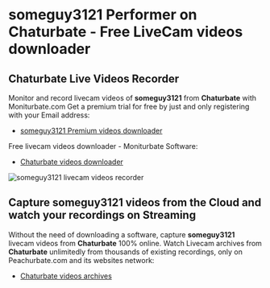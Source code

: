 # someguy3121 Performer on Chaturbate - Free LiveCam videos downloader

## Chaturbate Live Videos Recorder

Monitor and record livecam videos of **someguy3121** from **Chaturbate** with Moniturbate.com
Get a premium trial for free by just and only registering with your Email address:
* [someguy3121 Premium videos downloader](https://moniturbate.com/request-demo-licence-key.html)

Free livecam videos downloader - Moniturbate Software:
* [Chaturbate videos downloader](https://moniturbate.com/moniturbate-download-software.html)

![someguy3121 livecam videos recorder](https://peachurnet.com/templates/moniturbate-software.png)


## Capture someguy3121 videos from the Cloud and watch your recordings on Streaming

Without the need of downloading a software, capture **someguy3121** livecam videos from **Chaturbate** 100% online.
Watch Livecam archives from **Chaturbate** unlimitedly from thousands of existing recordings, only on Peachurbate.com and its websites network:
* [Chaturbate videos archives](https://peachurnet.com/)